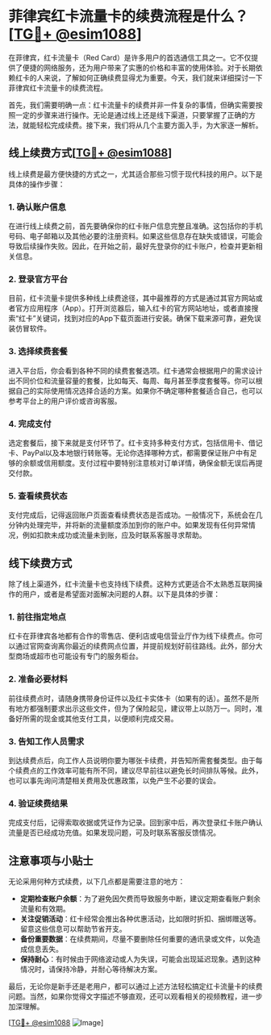 # 菲律宾红卡流量卡的续费流程是什么？[[TG💪+ @esim1088](https://t.me/s/esim1088)]

在菲律宾，红卡流量卡（Red Card）是许多用户的首选通信工具之一。它不仅提供了便捷的网络服务，还为用户带来了实惠的价格和丰富的使用体验。对于长期依赖红卡的人来说，了解如何正确续费显得尤为重要。今天，我们就来详细探讨一下菲律宾红卡流量卡的续费流程。

首先，我们需要明确一点：红卡流量卡的续费并非一件复杂的事情，但确实需要按照一定的步骤来进行操作。无论是通过线上还是线下渠道，只要掌握了正确的方法，就能轻松完成续费。接下来，我们将从几个主要方面入手，为大家逐一解析。

## **线上续费方式**[[TG💪+ @esim1088](https://t.me/s/esim1088)]

线上续费是最方便快捷的方式之一，尤其适合那些习惯于现代科技的用户。以下是具体的操作步骤：

### 1. 确认账户信息

在进行线上续费之前，首先要确保你的红卡账户信息完整且准确。这包括你的手机号码、电子邮箱以及其他必要的注册资料。如果这些信息存在缺失或错误，可能会导致后续操作失败。因此，在开始之前，最好先登录你的红卡账户，检查并更新相关信息。

### 2. 登录官方平台

目前，红卡流量卡提供多种线上续费途径，其中最推荐的方式是通过其官方网站或者官方应用程序（App）。打开浏览器后，输入红卡的官方网站地址，或者直接搜索“红卡”关键词，找到对应的App下载页面进行安装。确保下载来源可靠，避免误装仿冒软件。

### 3. 选择续费套餐

进入平台后，你会看到各种不同的续费套餐选项。红卡通常会根据用户的需求设计出不同价位和流量容量的套餐，比如每天、每周、每月甚至季度套餐等。你可以根据自己的实际使用情况选择合适的方案。如果你不确定哪种套餐适合自己，也可以参考平台上的用户评价或咨询客服。

### 4. 完成支付

选定套餐后，接下来就是支付环节了。红卡支持多种支付方式，包括信用卡、借记卡、PayPal以及本地银行转账等。无论你选择哪种方式，都需要保证账户中有足够的余额或信用额度。支付过程中要特别注意核对订单详情，确保金额无误后再提交付款。

### 5. 查看续费状态

支付完成后，记得返回账户页面查看续费状态是否成功。一般情况下，系统会在几分钟内处理完毕，并将新的流量额度添加到你的账户中。如果发现有任何异常情况，例如扣款未成功或流量未到账，应及时联系客服寻求帮助。

## **线下续费方式**

除了线上渠道外，红卡流量卡也支持线下续费。这种方式更适合不太熟悉互联网操作的用户，或者是希望面对面解决问题的人群。以下是具体的步骤：

### 1. 前往指定地点

红卡在菲律宾各地都有合作的零售店、便利店或电信营业厅作为线下续费点。你可以通过官网查询离你最近的续费网点位置，并提前规划好前往路线。此外，部分大型商场或超市也可能设有专门的服务柜台。

### 2. 准备必要材料

前往续费点时，请随身携带身份证件以及红卡实体卡（如果有的话）。虽然不是所有地方都强制要求出示这些文件，但为了保险起见，建议带上以防万一。同时，准备好所需的现金或其他支付工具，以便顺利完成交易。

### 3. 告知工作人员需求

到达续费点后，向工作人员说明你要为哪张卡续费，并告知所需套餐类型。由于每个续费点的工作效率可能有所不同，建议尽早前往以避免长时间排队等候。此外，也可以事先询问清楚相关费用及优惠政策，以免产生不必要的误会。

### 4. 验证续费结果

完成支付后，记得索取收据或凭证作为记录。回到家中后，再次登录红卡账户确认流量是否已经成功充值。如果发现问题，可及时联系客服反馈情况。

## **注意事项与小贴士**

无论采用何种方式续费，以下几点都是需要注意的地方：

- **定期检查账户余额**：为了避免因欠费而导致服务中断，建议定期查看账户剩余流量和有效期。
- **关注促销活动**：红卡经常会推出各种优惠活动，比如限时折扣、捆绑赠送等。留意这些信息可以帮助节省开支。
- **备份重要数据**：在续费期间，尽量不要删除任何重要的通讯录或文件，以免造成信息丢失。
- **保持耐心**：有时候由于网络波动或人为失误，可能会出现延迟现象。遇到这种情况时，请保持冷静，并耐心等待解决方案。

最后，无论你是新手还是老用户，都可以通过上述方法轻松搞定红卡流量卡的续费问题。当然，如果你觉得文字描述不够直观，还可以观看相关的视频教程，进一步加深理解。

[[TG💪+ @esim1088](https://t.me/s/esim1088) ![Image](https://i.postimg.cc/4NQfJmqS/Snipaste-2025-05-13-00-14-12.png)]